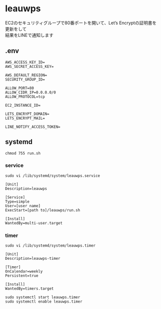 # leauwps
EC2のセキュリティグループで80番ポートを開いて、Let’s Encryptの証明書を更新をして  
結果をLINEで通知します

## .env
```
AWS_ACCESS_KEY_ID=
AWS_SECRET_ACCESS_KEY=

AWS_DEFAULT_REGION=
SECURITY_GROUP_ID=

ALLOW_PORT=80
ALLOW_CIDR_IP=0.0.0.0/0
ALLOW_PROTOCOL=tcp

EC2_INSTANCE_ID=

LETS_ENCRYPT_DOMAIN=
LETS_ENCRYPT_MAIL=

LINE_NOTIFY_ACCESS_TOKEN=
```

## systemd
`chmod 755 run.sh`  
### service
`sudo vi /lib/systemd/system/leauwps.service`  
```
[Unit]
Description=leauwps

[Service]
Type=simple
User=[user name]
ExecStart=[path to]/leauwps/run.sh

[Install]
WantedBy=multi-user.target
```
### timer 
`sudo vi /lib/systemd/system/leauwps.timer`  
```
[Unit]
Description=leauwps-timer

[Timer]
OnCalendar=weekly
Persistent=true

[Install]
WantedBy=timers.target
```

`sudo systemctl start leauwps.timer`  
`sudo systemctl enable leauwps.timer`  
